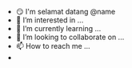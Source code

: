 - 😏 I'm selamat datang @name
- 👀 I’m interested in ...
- 🌱 I’m currently learning ...
- 💞️ I’m looking to collaborate on ...
- 📫 How to reach me ...
- 
<!---
Akanejahanan/Akanejahanan is a ✨ special ✨ repository because its `README.md` (this file) appears on your GitHub profile.
You can click the Preview link to take a look at your changes.
--->
